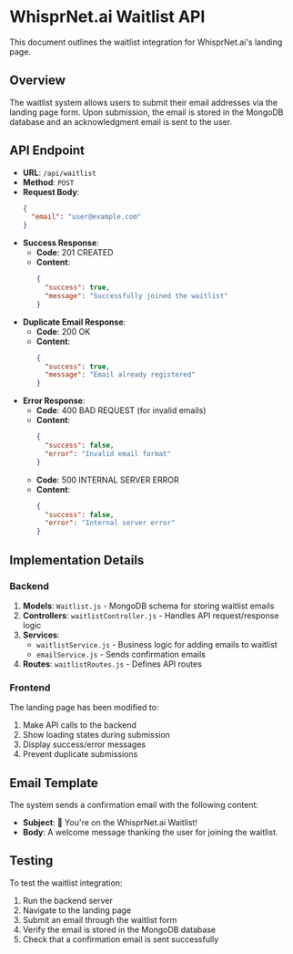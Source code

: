 # WhisprNet.ai Waitlist API

This document outlines the waitlist integration for WhisprNet.ai's landing page.

## Overview

The waitlist system allows users to submit their email addresses via the landing page form. Upon submission, the email is stored in the MongoDB database and an acknowledgment email is sent to the user.

## API Endpoint

- **URL**: `/api/waitlist`
- **Method**: `POST`
- **Request Body**:
  ```json
  {
    "email": "user@example.com"
  }
  ```
- **Success Response**:
  - **Code**: 201 CREATED
  - **Content**:
    ```json
    {
      "success": true,
      "message": "Successfully joined the waitlist"
    }
    ```
- **Duplicate Email Response**:
  - **Code**: 200 OK
  - **Content**:
    ```json
    {
      "success": true,
      "message": "Email already registered"
    }
    ```
- **Error Response**:
  - **Code**: 400 BAD REQUEST (for invalid emails)
  - **Content**:
    ```json
    {
      "success": false,
      "error": "Invalid email format"
    }
    ```
  - **Code**: 500 INTERNAL SERVER ERROR
  - **Content**:
    ```json
    {
      "success": false,
      "error": "Internal server error"
    }
    ```

## Implementation Details

### Backend

1. **Models**: `Waitlist.js` - MongoDB schema for storing waitlist emails
2. **Controllers**: `waitlistController.js` - Handles API request/response logic
3. **Services**: 
   - `waitlistService.js` - Business logic for adding emails to waitlist
   - `emailService.js` - Sends confirmation emails
4. **Routes**: `waitlistRoutes.js` - Defines API routes

### Frontend

The landing page has been modified to:
1. Make API calls to the backend
2. Show loading states during submission
3. Display success/error messages
4. Prevent duplicate submissions

## Email Template

The system sends a confirmation email with the following content:

- **Subject**: 🎉 You're on the WhisprNet.ai Waitlist!
- **Body**: A welcome message thanking the user for joining the waitlist.

## Testing

To test the waitlist integration:
1. Run the backend server
2. Navigate to the landing page
3. Submit an email through the waitlist form
4. Verify the email is stored in the MongoDB database
5. Check that a confirmation email is sent successfully 